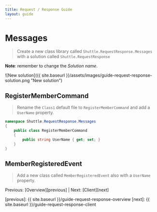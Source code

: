 ```yaml
---
title: Request / Response Guide
layout: guide
---
```

<script src="{{ site.baseurl }}/assets/js/guide-request-response.js"></script>
<script>shuttle.guideData.selectedItemName = 'guide-request-response-messages'</script>
# Messages

> Create a new class library called `Shuttle.RequestResponse.Messages` with a solution called `Shuttle.RequestResponse`

**Note**: remember to change the *Solution name*.

![New solution]({{ site.baseurl }}/assets/images/guide-request-response-solution.png "New solution")

## RegisterMemberCommand

> Rename the `Class1` default file to `RegisterMemberCommand` and add a `UserName` property.

``` c#
namespace Shuttle.RequestResponse.Messages
{
	public class RegisterMemberCommand
	{
		public string UserName { get; set; }
	}
}
```

## MemberRegisteredEvent

> Add a new class called `MemberRegisteredEvent` also with a `UserName` property.



Previous: [Overview][previous] | Next: [Client][next]

[previous]: {{ site.baseurl }}/guide-request-response-overview
[next]: {{ site.baseurl }}/guide-request-response-client
